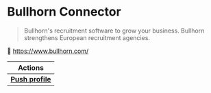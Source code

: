 # Bullhorn Connector
> Bullhorn's recruitment software to grow your business. Bullhorn strengthens European recruitment agencies.

🔗 https://www.bullhorn.com/

| Actions |
| ------- |
| [**Push profile**](docs/push_profile.md) |